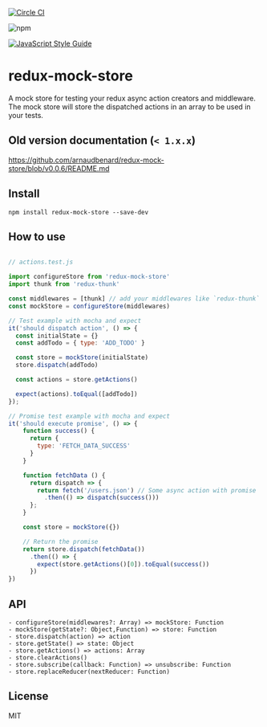 [![Circle CI](https://circleci.com/gh/arnaudbenard/redux-mock-store/tree/master.svg?style=svg)](https://circleci.com/gh/arnaudbenard/redux-mock-store/tree/master)

![npm](https://nodei.co/npm/redux-mock-store.png?downloads=true&downloadRank=true&stars=true)

[![JavaScript Style Guide](https://cdn.rawgit.com/feross/standard/master/badge.svg)](https://github.com/feross/standard)

# redux-mock-store

A mock store for testing your redux async action creators and middleware. The mock store will store the dispatched actions in an array to be used in your tests.

## Old version documentation (`< 1.x.x`)

https://github.com/arnaudbenard/redux-mock-store/blob/v0.0.6/README.md

## Install

```
npm install redux-mock-store --save-dev
```

## How to use

```js

// actions.test.js

import configureStore from 'redux-mock-store'
import thunk from 'redux-thunk'

const middlewares = [thunk] // add your middlewares like `redux-thunk`
const mockStore = configureStore(middlewares)

// Test example with mocha and expect
it('should dispatch action', () => {
  const initialState = {}
  const addTodo = { type: 'ADD_TODO' }

  const store = mockStore(initialState)
  store.dispatch(addTodo)

  const actions = store.getActions()

  expect(actions).toEqual([addTodo])
});

// Promise test example with mocha and expect
it('should execute promise', () => {
    function success() {
      return {
        type: 'FETCH_DATA_SUCCESS'
      }
    }

    function fetchData () {
      return dispatch => {
        return fetch('/users.json') // Some async action with promise
          .then(() => dispatch(success()))
      };
    }

    const store = mockStore({})

    // Return the promise
    return store.dispatch(fetchData())
      .then(() => {
        expect(store.getActions()[0]).toEqual(success())
      })
})
```

## API

```
- configureStore(middlewares?: Array) => mockStore: Function
- mockStore(getState?: Object,Function) => store: Function
- store.dispatch(action) => action
- store.getState() => state: Object
- store.getActions() => actions: Array
- store.clearActions()
- store.subscribe(callback: Function) => unsubscribe: Function
- store.replaceReducer(nextReducer: Function)
```

## License

MIT

